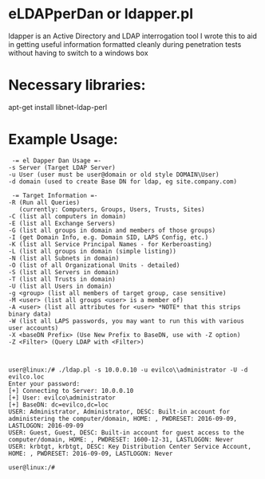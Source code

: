 # eLDAPperDan or ldapper.pl

 ldapper is an Active Directory and LDAP interrogation tool
 I wrote this to aid in getting useful information formatted cleanly
 during penetration tests without having to switch to a windows box

# Necessary libraries:
apt-get install libnet-ldap-perl

# Example Usage:
```
 -= el Dapper Dan Usage =-
-s Server (Target LDAP Server)
-u User (user must be user@domain or old style DOMAIN\User)
-d domain (used to create Base DN for ldap, eg site.company.com)

 -= Target Information =-
-R (Run all Queries)
   (currently: Computers, Groups, Users, Trusts, Sites)
-C (list all computers in domain)
-E (list all Exchange Servers)
-G (list all groups in domain and members of those groups)
-I (get Domain Info, e.g. Domain SID, LAPS Config, etc.)
-K (list all Service Principal Names - for Kerberoasting)
-L (list all groups in domain (simple listing))
-N (list all Subnets in domain)
-O (list of all Organizational Units - detailed)
-S (list all Servers in domain)
-T (list all Trusts in domain)
-U (list all Users in domain)
-g <group> (list all members of target group, case sensitive)
-M <user> (list all groups <user> is a member of)
-A <user> (list all attributes for <user> *NOTE* that this strips binary data)
-W (list all LAPS passwords, you may want to run this with various user accounts)
-X <baseDN Prefix> (Use New Prefix to BaseDN, use with -Z option)
-Z <Filter> (Query LDAP with <Filter>)



user@linux:/# ./ldap.pl -s 10.0.0.10 -u evilco\\administrator -U -d evilco.loc
Enter your password: 
[+] Connecting to Server: 10.0.0.10
[+] User: evilco\administrator
[+] BaseDN: dc=evilco,dc=loc
USER: Administrator, Administrator, DESC: Built-in account for administering the computer/domain, HOME: , PWDRESET: 2016-09-09, LASTLOGON: 2016-09-09
USER: Guest, Guest, DESC: Built-in account for guest access to the computer/domain, HOME: , PWDRESET: 1600-12-31, LASTLOGON: Never
USER: krbtgt, krbtgt, DESC: Key Distribution Center Service Account, HOME: , PWDRESET: 2016-09-09, LASTLOGON: Never

user@linux:/# 
```
